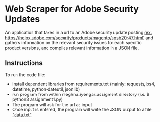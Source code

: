 # Web Scraper for Adobe Security Updates

An application that takes in a url to an Adobe security update posting [(ex. https://helpx.adobe.com/security/products/magento/apsb20-47.html)](https://helpx.adobe.com/security/products/magento/apsb20-47.html) and gathers information on the relevant security issues for each specific product versions, and compiles relevant information in a JSON file. 


## Instructions
To run the code file:
- install dependent libraries from requirements.txt (mainly: requests, bs4, datetime, python-dateutil, jsonlib)
- run program from within meghna_iyengar_assigment directory (i.e. $ python3 assignment1.py)
- The program will ask for the url as input
- Once input is entered, the program will write the JSON output to a file ["data.txt"](example-output.txt)

